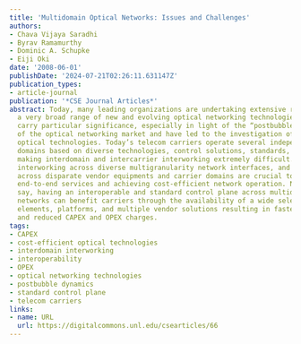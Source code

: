```yaml
---
title: 'Multidomain Optical Networks: Issues and Challenges'
authors:
- Chava Vijaya Saradhi
- Byrav Ramamurthy
- Dominic A. Schupke
- Eiji Oki
date: '2008-06-01'
publishDate: '2024-07-21T02:26:11.631147Z'
publication_types:
- article-journal
publication: '*CSE Journal Articles*'
abstract: Today, many leading organizations are undertaking extensive research on
  a very broad range of new and evolving optical networking technologies. These efforts
  carry particular significance, especially in light of the “postbubble” dynamics
  of the optical networking market and have led to the investigation of various cost-efficient
  optical technologies. Today’s telecom carriers operate several independent optical
  domains based on diverse technologies, control solutions, standards, and protocols,
  making interdomain and intercarrier interworking extremely difficult. Standardized
  interworking across diverse multigranularity network interfaces, and interoperability
  across disparate vendor equipments and carrier domains are crucial to provisioning
  end-to-end services and achieving cost-efficient network operation. Needless to
  say, having an interoperable and standard control plane across multidomain optical
  networks can benefit carriers through the availability of a wide selection of network
  elements, platforms, and multiple vendor solutions resulting in faster deployment
  and reduced CAPEX and OPEX charges.
tags:
- CAPEX
- cost-efficient optical technologies
- interdomain interworking
- interoperability
- OPEX
- optical networking technologies
- postbubble dynamics
- standard control plane
- telecom carriers
links:
- name: URL
  url: https://digitalcommons.unl.edu/csearticles/66
---
```

